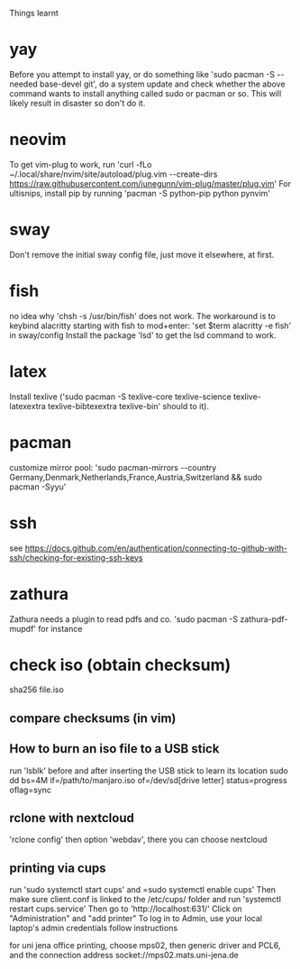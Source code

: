 Things learnt

# yay
Before you attempt to install yay, or do something like 'sudo pacman -S --needed base-devel git', do a system update and check whether the above command wants to install anything called sudo or pacman or so. This will likely result in disaster so don't do it.

# neovim
To get vim-plug to work, run
'curl -fLo ~/.local/share/nvim/site/autoload/plug.vim --create-dirs https://raw.githubusercontent.com/junegunn/vim-plug/master/plug.vim'
For ultisnips, install pip by running 'pacman -S python-pip python pynvim'

# sway
Don't remove the initial sway config file, just move it elsewhere, at first.

# fish
no idea why 'chsh -s /usr/bin/fish' does not work. The workaround is to keybind alacritty starting with fish to mod+enter: 'set $term alacritty -e fish' in sway/config
Install the package 'lsd' to get the lsd command to work.

# latex
Install texlive ('sudo pacman -S texlive-core texlive-science texlive-latexextra texlive-bibtexextra texlive-bin' should to it). 

# pacman
customize mirror pool: 
'sudo pacman-mirrors --country Germany,Denmark,Netherlands,France,Austria,Switzerland && sudo pacman -Syyu'

# ssh
see https://docs.github.com/en/authentication/connecting-to-github-with-ssh/checking-for-existing-ssh-keys

# zathura
Zathura needs a plugin to read pdfs and co. 'sudo pacman -S zathura-pdf-mupdf' for instance


# check iso (obtain checksum)
sha256 file.iso

## compare checksums (in vim)


## How to burn an iso file to a USB stick
run 'lsblk' before and after inserting the USB stick to learn its location
sudo dd bs=4M if=/path/to/manjaro.iso of=/dev/sd[drive letter] status=progress oflag=sync

## rclone with nextcloud
'rclone config'
then option 'webdav', there you can choose nextcloud

## printing via cups
run
'sudo systemctl start cups'
and
=sudo systemctl enable cups'
Then make sure client.conf is linked to the /etc/cups/ folder and run
'systemctl restart cups.service'
Then go to
'http://localhost:631/'
Click on "Administration" and "add printer"
To log in to Admin, use your local laptop's admin credentials
follow instructions

for uni jena office printing, choose mps02, then generic driver and PCL6, and the connection address socket://mps02.mats.uni-jena.de
